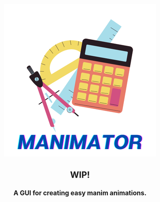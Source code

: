 <p align = "center">
    <img src = "MANIMATOR.png"/>
</p>
<p>
    <h1 align = "center"> WIP! </h1>
    <h2 align = "center"> A GUI for creating easy manim animations. </h2>
</p>
